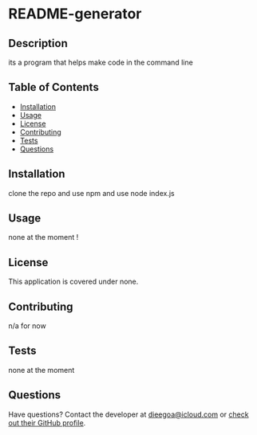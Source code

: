 # README-generator

## Description 
its a program that helps make code in the command line

## Table of Contents
  - [Installation](#installation)
  - [Usage](#usage)
  - [License](#license)
  - [Contributing](#contributing)
  - [Tests](#tests)
  - [Questions](#questions)

  ## Installation
  clone the repo and use npm and use node index.js
  
  ## Usage
  none at the moment !
  
  ## License
  This application is covered under none.
  
  ## Contributing
  n/a for now 
  
  ## Tests
  none at the moment 
  
  ## Questions
  Have questions? Contact the developer at dieegoa@icloud.com or [check out their GitHub profile](https://github.com/diegorodd).


